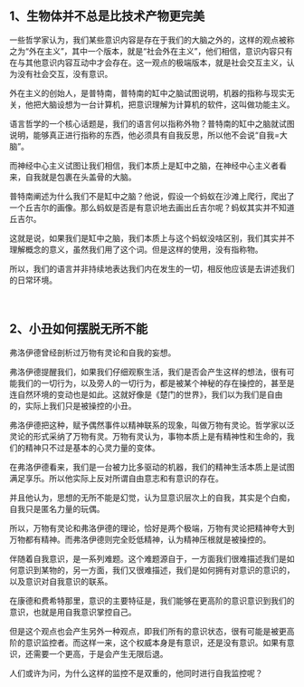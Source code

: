 <h2>1、生物体并不总是比技术产物更完美</h2><p data-pid="rtVtzNpX">一些哲学家认为，我们某些意识内容是存在于我们的大脑之外的，这样的观点被称之为“外在主义”，其中一个版本，就是“社会外在主义”，他们相信，意识内容只有在与其他意识内容互动中才会存在。这一观点的极端版本，就是社会交互主义，认为没有社会交互，没有意识。</p><p data-pid="MXjNhwPl">外在主义的创始人，是普特南，普特南的缸中之脑试图说明，机器的指称与现实无关，他把大脑设想为一台计算机，把意识理解为计算机的软件，这叫做功能主义。</p><p data-pid="jYh5e2x5">语言哲学的一个核心话题是，我们的语言何以指称外物？普特南的缸中之脑就试图说明，能够真正进行指称的东西，他必须具有自我反思，所以他不会说“自我=大脑”。</p><p data-pid="7p5Bo6EU">而神经中心主义试图让我们相信，我们本质上是缸中之脑，在神经中心主义者看来，自我就是包裹在头盖骨的大脑。</p><p data-pid="zUagKeOf">普特南阐述为什么我们不是缸中之脑？他说，假设一个蚂蚁在沙滩上爬行，爬出了一个丘吉尔的画像。那么蚂蚁是否是有意识地去画出丘吉尔呢？蚂蚁其实并不知道丘吉尔。</p><p data-pid="HpaRwLg4">这就是说，如果我们是缸中之脑，我们本质上与这个蚂蚁没啥区别，我们其实并不理解概念的意义，虽然我们用了这个词。但是这样的使用，没有指称物。</p><p data-pid="qsKoJL45">所以，我们的语言并非持续地表达我们内在发生的一切，相反他应该是去讲述我们的日常环境。</p><p><br></p><h2>2、小丑如何摆脱无所不能</h2><p data-pid="saplVd25">弗洛伊德曾经剖析过万物有灵论和自我的妄想。</p><p data-pid="7AuKuf-t">弗洛伊德提醒我们，如果我们仔细观察生活，我们是否会产生这样的想法，很有可能我们的一切行为，以及旁人的一切行为，都是被某个神秘的存在操控的，甚至是连自然环境的变动也是如此。这就好像是《楚门的世界》，我们以为我们是自由的，实际上我们只是被操控的小丑。</p><p data-pid="LBcy7ia1">弗洛伊德把这种，赋予偶然事件以精神联系的现象，叫做万物有灵论。哲学家以泛灵论的形式采纳了万物有灵。万物有灵认为，事物本质上是有精神性和生命的，我们的精神只不过是基本的心灵力量的变体。</p><p data-pid="s9w4AsCa">在弗洛伊德看来，我们是一台被力比多驱动的机器，我们的精神生活本质上是试图满足享乐。所以他实际上反对所谓自由意志和有意识的存在。</p><p data-pid="f0O_53Du">并且他认为，思想的无所不能是幻觉，认为显意识层次上的自我，其实是个白痴，自我只是匿名力量的玩偶。</p><p data-pid="hV5ZA_7a">所以，万物有灵论和弗洛伊德的理论，恰好是两个极端，万物有灵论把精神夸大到万物都有精神。而弗洛伊德则完全贬低精神，认为精神压根就是被操控的。</p><p data-pid="8HQhOMj7">伴随着自我意识，是一系列难题。这个难题源自于，一方面我们很难描述我们是如何意识到某物的，另一方面，我们又很难描述，我们是如何拥有对意识的意识的，以及意识对自我意识的联系。</p><p data-pid="SeTFJszq">在康德和费希特那里，意识的主要特征是，我们能够在更高阶的意识意识到我们的意识，也就是用自我意识掌控自己。</p><p data-pid="vztg2e_A">但是这个观点也会产生另外一种观点，即我们所有的意识状态，很有可能是被更高阶的意识监控者。而这样一来，这个权威本身是有意识，还是没有意识。如果有意识，还需要一个更高，于是会产生无限后退。</p><p data-pid="rgHNezis">人们或许为问，为什么这样的监控不是双重的，他同时进行自我监控呢？</p><p></p><p></p><p></p><p></p><p></p><p></p>